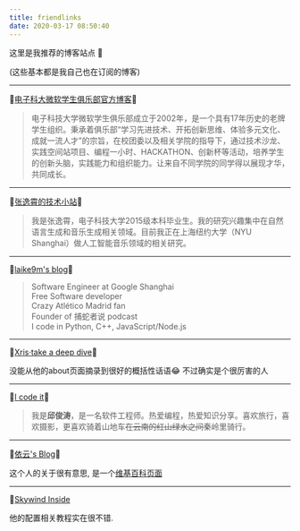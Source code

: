 ```yaml
---
title: friendlinks
date: 2020-03-17 08:50:40
---
```


这里是我推荐的博客站点 🎉

(这些基本都是我自己也在订阅的博客)

---

🔗[电子科大微软学生俱乐部官方博客](https://uestc-msc.github.io/)🔗

> 电子科技大学微软学生俱乐部成立于2002年，是一个具有17年历史的老牌学生组织。秉承着俱乐部“学习先进技术、开拓创新思维、体验多元文化、成就一流人才”的宗旨，在校团委以及相关学院的指导下，通过技术沙龙、实践空间站项目、编程一小时、HACKATHON、创新杯等活动，培养学生的创新头脑，实践能力和组织能力。让来自不同学院的同学得以展现才华，共同成长。

---

🔗[张逸霄的技术小站](https://ldzhangyx.github.io/)🔗

> 我是张逸霄，电子科技大学2015级本科毕业生。我的研究兴趣集中在自然语言生成和音乐生成相关领域。目前我正在上海纽约大学（NYU Shanghai）做人工智能音乐领域的相关研究。

---

🔗[laike9m's blog](https://laike9m.com/blog/)🔗

> Software Engineer at Google Shanghai  
> Free Software developer  
> Crazy Atlético Madrid fan  
> Founder of 捕蛇者说 podcast  
> I code in Python, C++, JavaScript/Node.js

---

🔗[Xris·take a deep dive](https://xr1s.me/)🔗

没能从他的about页面摘录到很好的概括性话语😂 不过确实是个很厉害的人

---

🔗[I code it](http://icodeit.org/)🔗

> 我是**邱俊涛**，是一名软件工程师。热爱编程，热爱知识分享。喜欢旅行，喜欢摄影，更喜欢骑着山地车~~在云南的红山绿水之间~~秦岭里骑行。

---

🔗[依云's Blog](https://blog.lilydjwg.me/)🔗

这个人的关于很有意思, 是一个[维基百科页面](https://zh.wikipedia.org/wiki/User:Lilydjwg)

---

🔗[Skywind Inside](https://skywind3000.com/)

他的配置相关教程实在很不错.
